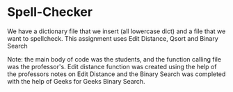 # Spell-Checker
We have a dictionary file that we insert (all lowercase dict) and a file that we want to spellcheck. This assignment uses Edit Distance, Qsort and Binary Search 

Note: the main body of code was the students, and the function calling file was the professor's. Edit distance function was created using the help of the professors notes on Edit Distance and the Binary Search was completed with the help of Geeks for Geeks Binary Search.
